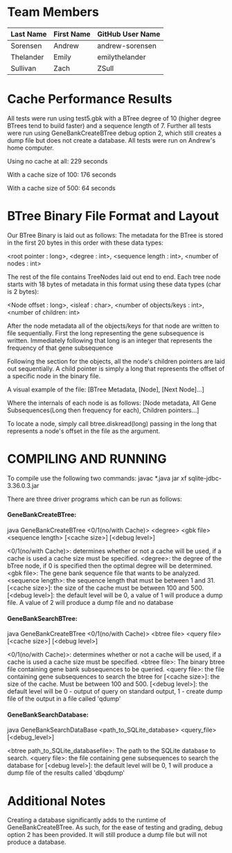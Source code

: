 # Team Members

Last Name       | First Name      | GitHub User Name
--------------- | --------------- | --------------------
Sorensen        | Andrew     	  | andrew-sorensen
Thelander       | Emily           | emilythelander
Sullivan        | Zach            | ZSull

# Cache Performance Results
All tests were run using test5.gbk with a BTree degree of 10 (higher degree BTrees tend to build faster) and a sequence length of 7.
Further all tests were run using GeneBankCreateBTree debug option 2, which still creates a dump file but does not create a database.
All tests were run on Andrew's home computer.

Using no cache at all: 229 seconds

With a cache size of 100: 176 seconds

With a cache size of 500: 64 seconds

# BTree Binary File Format and Layout
Our BTree Binary is laid out as follows:
The metadata for the BTree is stored in the first 20 bytes in this order with these data types:

\<root pointer : long\>, \<degree : int\>, \<sequence length : int\>, \<number of nodes : int\>

The rest of the file contains TreeNodes laid out end to end. Each tree node starts with 18 bytes of metadata
in this format using these data types (char is 2 bytes):

\<Node offset : long\>, \<isleaf : char\>, \<number of objects/keys : int\>, \<number of children: int\>

After the node metadata all of the objects/keys for that node are written to file sequentially. First the long representing
the gene subsequence is written. Immediately following that long is an integer that represents the frequency of that gene subsequence

Following the section for the objects, all the node's children pointers are laid out sequentially. A child pointer is simply a long 
that represents the offset of a specific node in the binary file. 

A visual example of the file:
\[BTree Metadata, \[Node\], \[Next Node\]...\]

Where the internals of each node is as follows:
\[Node metadata, All Gene Subsequences(Long then frequency for each), Children pointers...\]

To locate a node, simply call btree.diskread(long) passing in the long that represents a node's offset in the file as the argument.

# COMPILING AND RUNNING
To compile use the following two commands:
javac *.java
jar xf sqlite-jdbc-3.36.0.3.jar

There are three driver programs which can be run as follows:

#### GeneBankCreateBTree:
java GeneBankCreateBTree \<0/1(no/with Cache)\> \<degree\> \<gbk file\> \<sequence length\> \[\<cache size\>\] \[\<debug level\>\]

\<0/1(no/with Cache)\>: determines whether or not a cache will be used, if a cache is used a cache size must be specified.
\<degree\>: the degree of the bTree node, if 0 is specified then the optimal degree will be determined.
\<gbk file\>: The gene bank sequence file that wants to be analyzed.
\<sequence length\>: the sequence length that must be between 1 and 31.
\[\<cache size\>\]: the size of the cache must be between 100 and 500.
\[\<debug level\>\]: the default level will be 0, a value of 1 will produce a dump file. A value of 2 will produce a dump file and no database

#### GeneBankSearchBTree:
java GeneBankCreateBTree \<0/1(no/with Cache)\> \<btree file\> \<query file\> \[\<cache size\>\] \[\<debug level\>\]

\<0/1(no/with Cache)\>: determines whether or not a cache will be used, if a cache is used a cache size must be specified.
\<btree file\>: The binary btree file containing gene bank subsequences to be queried.
\<query file\>: the file containing gene subsequences to search the btree for
\[\<cache size\>\]: the size of the cache. Must be between 100 and 500.
\[\<debug level\>\]: the default level will be 0 - output of query on standard output, 1 - create dump file of the output in a file called 'qdump'

#### GeneBankSearchDatabase:
java GeneBankSearchDataBase \<path_to_SQLite_database\> \<query_file\> \[\<debug_level\>\]

\<btree path_to_SQLite_databasefile\>: The path to the SQLite database to search.
\<query file\>: the file containing gene subsequences to search the database for
\[\<debug level\>\]: the default level will be 0, 1 will produce a dump file of the results called 'dbqdump'

# Additional Notes
Creating a database significantly adds to the runtime of GeneBankCreateBTree. As such, for the ease of testing and grading, debug option 2 has been provided. It will still produce a dump file but will not produce a database. 


